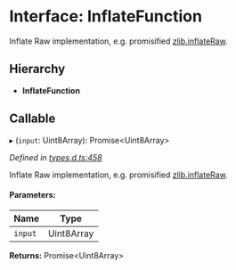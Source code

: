 # Interface: InflateFunction

Inflate Raw implementation, e.g. promisified [zlib.inflateRaw](https://nodejs.org/api/zlib.html#zlib_zlib_inflateraw_buffer_options_callback).

## Hierarchy

* **InflateFunction**

## Callable

▸ (`input`: Uint8Array): Promise\<Uint8Array>

*Defined in [types.d.ts:458](https://github.com/panva/jose/blob/v3.x/src/types.d.ts#L458)*

Inflate Raw implementation, e.g. promisified [zlib.inflateRaw](https://nodejs.org/api/zlib.html#zlib_zlib_inflateraw_buffer_options_callback).

#### Parameters:

Name | Type |
------ | ------ |
`input` | Uint8Array |

**Returns:** Promise\<Uint8Array>
